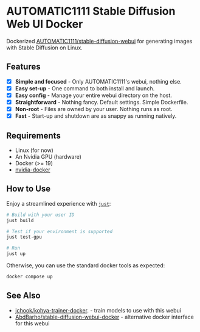 # AUTOMATIC1111 Stable Diffusion Web UI Docker

Dockerized
[AUTOMATIC1111/stable-diffusion-webui](https://github.com/AUTOMATIC1111/stable-diffusion-webui)
for generating images with Stable Diffusion on Linux.


## Features

- [x] **Simple and focused** - Only AUTOMATIC1111's webui, nothing else.
- [x] **Easy set-up** - One command to both install and launch.
- [x] **Easy config** - Manage your entire webui directory on the host.
- [x] **Straightforward** - Nothing fancy. Default settings. Simple Dockerfile.
- [x] **Non-root** - Files are owned by your user. Nothing runs as root.
- [x] **Fast** - Start-up and shutdown are as snappy as running natively.

## Requirements

- Linux (for now)
- An Nvidia GPU (hardware)
- Docker (>= 19)
- [nvidia-docker](https://github.com/NVIDIA/nvidia-docker)

## How to Use

Enjoy a streamlined experience with [`just`](https://github.com/casey/just):

```sh
# Build with your user ID
just build

# Test if your environment is supported
just test-gpu

# Run
just up
```

Otherwise, you can use the standard docker tools as expected:

```sh
docker compose up
```

## See Also

- [jchook/kohya-trainer-docker](https://github.com/jchook/kohya-trainer-docker/). - train models to use with this webui
- [AbdBarho/stable-diffusion-webui-docker](https://github.com/AbdBarho/stable-diffusion-webui-docker) - alternative docker interface for this webui

